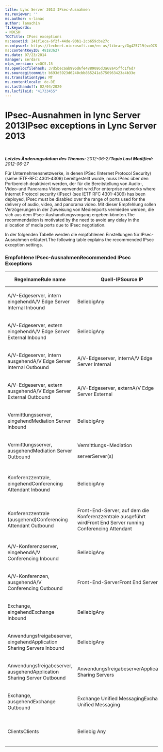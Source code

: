 ```yaml
---
title: Lync Server 2013 IPsec-Ausnahmen
ms.reviewer: ''
ms.author: v-lanac
author: lanachin
f1.keywords:
- NOCSH
TOCTitle: IPsec exceptions
ms:assetid: 241f1eca-6f2f-44de-90b1-2cb659cbe27c
ms:mtpsurl: https://technet.microsoft.com/en-us/library/Gg425719(v=OCS.15)
ms:contentKeyID: 48183627
ms.date: 07/23/2014
manager: serdars
mtps_version: v=OCS.15
ms.openlocfilehash: 37d5becaab996d6fe4889086d3a68a45ffc1f6d7
ms.sourcegitcommit: b693d5923d6240cbb865241a5750963423a4b33e
ms.translationtype: MT
ms.contentlocale: de-DE
ms.lasthandoff: 02/04/2020
ms.locfileid: "41733455"
---
```

<div data-xmlns="http://www.w3.org/1999/xhtml">

<div class="topic" data-xmlns="http://www.w3.org/1999/xhtml" data-msxsl="urn:schemas-microsoft-com:xslt" data-cs="http://msdn.microsoft.com/en-us/">

<div data-asp="http://msdn2.microsoft.com/asp">

# <a name="ipsec-exceptions-in-lync-server-2013"></a><span data-ttu-id="55003-102">IPsec-Ausnahmen in lync Server 2013</span><span class="sxs-lookup"><span data-stu-id="55003-102">IPsec exceptions in Lync Server 2013</span></span>

</div>

<div id="mainSection">

<div id="mainBody">

<span> </span>

<span data-ttu-id="55003-103">_**Letztes Änderungsdatum des Themas:** 2012-06-27_</span><span class="sxs-lookup"><span data-stu-id="55003-103">_**Topic Last Modified:** 2012-06-27_</span></span>

<span data-ttu-id="55003-104">Für Unternehmensnetzwerke, in denen IPSec (Internet Protocol Security) (siehe IETF-RFC 4301-4309) bereitgestellt wurde, muss IPsec über den Portbereich deaktiviert werden, der für die Bereitstellung von Audio-, Video-und Panorama Video verwendet wird.</span><span class="sxs-lookup"><span data-stu-id="55003-104">For enterprise networks where Internet Protocol security (IPsec) (see IETF RFC 4301-4309) has been deployed, IPsec must be disabled over the range of ports used for the delivery of audio, video, and panorama video.</span></span> <span data-ttu-id="55003-105">Mit dieser Empfehlung sollen Verzögerungen in der Zuweisung von Medienports vermieden werden, die sich aus dem IPsec-Aushandlungsvorgang ergeben könnten.</span><span class="sxs-lookup"><span data-stu-id="55003-105">The recommendation is motivated by the need to avoid any delay in the allocation of media ports due to IPsec negotiation.</span></span>

<span data-ttu-id="55003-106">In der folgenden Tabelle werden die empfohlenen Einstellungen für IPsec-Ausnahmen erläutert.</span><span class="sxs-lookup"><span data-stu-id="55003-106">The following table explains the recommended IPsec exception settings.</span></span>

### <a name="recommended-ipsec-exceptions"></a><span data-ttu-id="55003-107">Empfohlene IPsec-Ausnahmen</span><span class="sxs-lookup"><span data-stu-id="55003-107">Recommended IPsec Exceptions</span></span>

<table style="width:100%;">
<colgroup>
<col style="width: 14%" />
<col style="width: 14%" />
<col style="width: 14%" />
<col style="width: 14%" />
<col style="width: 14%" />
<col style="width: 14%" />
<col style="width: 14%" />
</colgroup>
<thead>
<tr class="header">
<th><span data-ttu-id="55003-108">Regelname</span><span class="sxs-lookup"><span data-stu-id="55003-108">Rule name</span></span></th>
<th><span data-ttu-id="55003-109">Quell-IP</span><span class="sxs-lookup"><span data-stu-id="55003-109">Source IP</span></span></th>
<th><span data-ttu-id="55003-110">Ziel-IP</span><span class="sxs-lookup"><span data-stu-id="55003-110">Destination IP</span></span></th>
<th><span data-ttu-id="55003-111">Protokoll</span><span class="sxs-lookup"><span data-stu-id="55003-111">Protocol</span></span></th>
<th><span data-ttu-id="55003-112">Quellport</span><span class="sxs-lookup"><span data-stu-id="55003-112">Source port</span></span></th>
<th><span data-ttu-id="55003-113">Zielport</span><span class="sxs-lookup"><span data-stu-id="55003-113">Destination port</span></span></th>
<th><span data-ttu-id="55003-114">Authentifizierungsanforderung</span><span class="sxs-lookup"><span data-stu-id="55003-114">Authentication Requirement</span></span></th>
</tr>
</thead>
<tbody>
<tr class="odd">
<td><p><span data-ttu-id="55003-115">A/V-Edgeserver, intern eingehend</span><span class="sxs-lookup"><span data-stu-id="55003-115">A/V Edge Server Internal Inbound</span></span></p></td>
<td><p><span data-ttu-id="55003-116">Beliebig</span><span class="sxs-lookup"><span data-stu-id="55003-116">Any</span></span></p></td>
<td><p><span data-ttu-id="55003-117">A/V-Edgeserver, intern</span><span class="sxs-lookup"><span data-stu-id="55003-117">A/V Edge Server Internal</span></span></p></td>
<td><p><span data-ttu-id="55003-118">UDP und TCP</span><span class="sxs-lookup"><span data-stu-id="55003-118">UDP and TCP</span></span></p></td>
<td><p><span data-ttu-id="55003-119">Beliebig </span><span class="sxs-lookup"><span data-stu-id="55003-119">Any</span></span></p></td>
<td><p><span data-ttu-id="55003-120">Beliebig</span><span class="sxs-lookup"><span data-stu-id="55003-120">Any</span></span></p></td>
<td><p><span data-ttu-id="55003-121">Nicht authentifizieren</span><span class="sxs-lookup"><span data-stu-id="55003-121">Do not authenticate</span></span></p></td>
</tr>
<tr class="even">
<td><p><span data-ttu-id="55003-122">A/V-Edgeserver, extern eingehend</span><span class="sxs-lookup"><span data-stu-id="55003-122">A/V Edge Server External Inbound</span></span></p></td>
<td><p><span data-ttu-id="55003-123">Beliebig</span><span class="sxs-lookup"><span data-stu-id="55003-123">Any</span></span></p></td>
<td><p><span data-ttu-id="55003-124">A/V-Edgeserver, extern</span><span class="sxs-lookup"><span data-stu-id="55003-124">A/V Edge Server External</span></span></p></td>
<td><p><span data-ttu-id="55003-125">UDP und TCP</span><span class="sxs-lookup"><span data-stu-id="55003-125">UDP and TCP</span></span></p></td>
<td><p><span data-ttu-id="55003-126">Beliebig </span><span class="sxs-lookup"><span data-stu-id="55003-126">Any</span></span></p></td>
<td><p><span data-ttu-id="55003-127">Beliebig</span><span class="sxs-lookup"><span data-stu-id="55003-127">Any</span></span></p></td>
<td><p><span data-ttu-id="55003-128">Nicht authentifizieren</span><span class="sxs-lookup"><span data-stu-id="55003-128">Do not authenticate</span></span></p></td>
</tr>
<tr class="odd">
<td><p><span data-ttu-id="55003-129">A/V-Edgeserver, intern ausgehend</span><span class="sxs-lookup"><span data-stu-id="55003-129">A/V Edge Server Internal Outbound</span></span></p></td>
<td><p><span data-ttu-id="55003-130">A/V-Edgeserver, intern</span><span class="sxs-lookup"><span data-stu-id="55003-130">A/V Edge Server Internal</span></span></p></td>
<td><p><span data-ttu-id="55003-131">Beliebig</span><span class="sxs-lookup"><span data-stu-id="55003-131">Any</span></span></p></td>
<td><p><span data-ttu-id="55003-132">UDP &amp; -TCP</span><span class="sxs-lookup"><span data-stu-id="55003-132">UDP &amp; TCP</span></span></p></td>
<td><p><span data-ttu-id="55003-133">Beliebig </span><span class="sxs-lookup"><span data-stu-id="55003-133">Any</span></span></p></td>
<td><p><span data-ttu-id="55003-134">Beliebig</span><span class="sxs-lookup"><span data-stu-id="55003-134">Any</span></span></p></td>
<td><p><span data-ttu-id="55003-135">Nicht authentifizieren</span><span class="sxs-lookup"><span data-stu-id="55003-135">Do not authenticate</span></span></p></td>
</tr>
<tr class="even">
<td><p><span data-ttu-id="55003-136">A/V-Edgeserver, extern ausgehend</span><span class="sxs-lookup"><span data-stu-id="55003-136">A/V Edge Server External Outbound</span></span></p></td>
<td><p><span data-ttu-id="55003-137">A/V-Edgeserver, extern</span><span class="sxs-lookup"><span data-stu-id="55003-137">A/V Edge Server External</span></span></p></td>
<td><p><span data-ttu-id="55003-138">Beliebig</span><span class="sxs-lookup"><span data-stu-id="55003-138">Any</span></span></p></td>
<td><p><span data-ttu-id="55003-139">UDP und TCP</span><span class="sxs-lookup"><span data-stu-id="55003-139">UDP and TCP</span></span></p></td>
<td><p><span data-ttu-id="55003-140">Beliebig </span><span class="sxs-lookup"><span data-stu-id="55003-140">Any</span></span></p></td>
<td><p><span data-ttu-id="55003-141">Beliebig</span><span class="sxs-lookup"><span data-stu-id="55003-141">Any</span></span></p></td>
<td><p><span data-ttu-id="55003-142">Nicht authentifizieren</span><span class="sxs-lookup"><span data-stu-id="55003-142">Do not authenticate</span></span></p></td>
</tr>
<tr class="odd">
<td><p><span data-ttu-id="55003-143">Vermittlungsserver, eingehend</span><span class="sxs-lookup"><span data-stu-id="55003-143">Mediation Server Inbound</span></span></p></td>
<td><p><span data-ttu-id="55003-144">Beliebig</span><span class="sxs-lookup"><span data-stu-id="55003-144">Any</span></span></p></td>
<td><p><span data-ttu-id="55003-145">Vermittlungs-</span><span class="sxs-lookup"><span data-stu-id="55003-145">Mediation</span></span></p>
<p><span data-ttu-id="55003-146">server</span><span class="sxs-lookup"><span data-stu-id="55003-146">Server(s)</span></span></p></td>
<td><p><span data-ttu-id="55003-147">UDP und TCP</span><span class="sxs-lookup"><span data-stu-id="55003-147">UDP and TCP</span></span></p></td>
<td><p><span data-ttu-id="55003-148">Beliebig </span><span class="sxs-lookup"><span data-stu-id="55003-148">Any</span></span></p></td>
<td><p><span data-ttu-id="55003-149">Beliebig</span><span class="sxs-lookup"><span data-stu-id="55003-149">Any</span></span></p></td>
<td><p><span data-ttu-id="55003-150">Nicht authentifizieren</span><span class="sxs-lookup"><span data-stu-id="55003-150">Do not authenticate</span></span></p></td>
</tr>
<tr class="even">
<td><p><span data-ttu-id="55003-151">Vermittlungsserver, ausgehend</span><span class="sxs-lookup"><span data-stu-id="55003-151">Mediation Server Outbound</span></span></p></td>
<td><p><span data-ttu-id="55003-152">Vermittlungs-</span><span class="sxs-lookup"><span data-stu-id="55003-152">Mediation</span></span></p>
<p><span data-ttu-id="55003-153">server</span><span class="sxs-lookup"><span data-stu-id="55003-153">Server(s)</span></span></p></td>
<td><p><span data-ttu-id="55003-154">Beliebig</span><span class="sxs-lookup"><span data-stu-id="55003-154">Any</span></span></p></td>
<td><p><span data-ttu-id="55003-155">UDP und TCP</span><span class="sxs-lookup"><span data-stu-id="55003-155">UDP and TCP</span></span></p></td>
<td><p><span data-ttu-id="55003-156">Beliebig </span><span class="sxs-lookup"><span data-stu-id="55003-156">Any</span></span></p></td>
<td><p><span data-ttu-id="55003-157">Beliebig</span><span class="sxs-lookup"><span data-stu-id="55003-157">Any</span></span></p></td>
<td><p><span data-ttu-id="55003-158">Nicht authentifizieren</span><span class="sxs-lookup"><span data-stu-id="55003-158">Do not authenticate</span></span></p></td>
</tr>
<tr class="odd">
<td><p><span data-ttu-id="55003-159">Konferenzzentrale, eingehend</span><span class="sxs-lookup"><span data-stu-id="55003-159">Conferencing Attendant Inbound</span></span></p></td>
<td><p><span data-ttu-id="55003-160">Beliebig</span><span class="sxs-lookup"><span data-stu-id="55003-160">Any</span></span></p></td>
<td><p><span data-ttu-id="55003-161">Front-End-Server, auf dem die Konferenzzentrale ausgeführt wird</span><span class="sxs-lookup"><span data-stu-id="55003-161">Front End Server running Conferencing Attendant</span></span></p></td>
<td><p><span data-ttu-id="55003-162">UDP und TCP</span><span class="sxs-lookup"><span data-stu-id="55003-162">UDP and TCP</span></span></p></td>
<td><p><span data-ttu-id="55003-163">Beliebig </span><span class="sxs-lookup"><span data-stu-id="55003-163">Any</span></span></p></td>
<td><p><span data-ttu-id="55003-164">Beliebig</span><span class="sxs-lookup"><span data-stu-id="55003-164">Any</span></span></p></td>
<td><p><span data-ttu-id="55003-165">Nicht authentifizieren</span><span class="sxs-lookup"><span data-stu-id="55003-165">Do not authenticate</span></span></p></td>
</tr>
<tr class="even">
<td><p><span data-ttu-id="55003-166">Konferenzzentrale (ausgehend)</span><span class="sxs-lookup"><span data-stu-id="55003-166">Conferencing Attendant Outbound</span></span></p></td>
<td><p><span data-ttu-id="55003-167">Front-End-Server, auf dem die Konferenzzentrale ausgeführt wird</span><span class="sxs-lookup"><span data-stu-id="55003-167">Front End Server running Conferencing Attendant</span></span></p></td>
<td><p><span data-ttu-id="55003-168">Beliebig</span><span class="sxs-lookup"><span data-stu-id="55003-168">Any</span></span></p></td>
<td><p><span data-ttu-id="55003-169">UDP und TCP</span><span class="sxs-lookup"><span data-stu-id="55003-169">UDP and TCP</span></span></p></td>
<td><p><span data-ttu-id="55003-170">Beliebig </span><span class="sxs-lookup"><span data-stu-id="55003-170">Any</span></span></p></td>
<td><p><span data-ttu-id="55003-171">Beliebig</span><span class="sxs-lookup"><span data-stu-id="55003-171">Any</span></span></p></td>
<td><p><span data-ttu-id="55003-172">Nicht authentifizieren</span><span class="sxs-lookup"><span data-stu-id="55003-172">Do not authenticate</span></span></p></td>
</tr>
<tr class="odd">
<td><p><span data-ttu-id="55003-173">A/V-Konferenzserver, eingehend</span><span class="sxs-lookup"><span data-stu-id="55003-173">A/V Conferencing Inbound</span></span></p></td>
<td><p><span data-ttu-id="55003-174">Beliebig</span><span class="sxs-lookup"><span data-stu-id="55003-174">Any</span></span></p></td>
<td><p><span data-ttu-id="55003-175">Front-End-Server</span><span class="sxs-lookup"><span data-stu-id="55003-175">Front End Servers</span></span></p></td>
<td><p><span data-ttu-id="55003-176">UDP und TCP</span><span class="sxs-lookup"><span data-stu-id="55003-176">UDP and TCP</span></span></p></td>
<td><p><span data-ttu-id="55003-177">Beliebig </span><span class="sxs-lookup"><span data-stu-id="55003-177">Any</span></span></p></td>
<td><p><span data-ttu-id="55003-178">Beliebig</span><span class="sxs-lookup"><span data-stu-id="55003-178">Any</span></span></p></td>
<td><p><span data-ttu-id="55003-179">Nicht authentifizieren</span><span class="sxs-lookup"><span data-stu-id="55003-179">Do not authenticate</span></span></p></td>
</tr>
<tr class="even">
<td><p><span data-ttu-id="55003-180">A/V-Konferenzen, ausgehend</span><span class="sxs-lookup"><span data-stu-id="55003-180">A/V Conferencing Outbound</span></span></p></td>
<td><p><span data-ttu-id="55003-181">Front-End-Server</span><span class="sxs-lookup"><span data-stu-id="55003-181">Front End Servers</span></span></p></td>
<td><p><span data-ttu-id="55003-182">Beliebig</span><span class="sxs-lookup"><span data-stu-id="55003-182">Any</span></span></p></td>
<td><p><span data-ttu-id="55003-183">UDP und TCP</span><span class="sxs-lookup"><span data-stu-id="55003-183">UDP and TCP</span></span></p></td>
<td><p><span data-ttu-id="55003-184">Beliebig </span><span class="sxs-lookup"><span data-stu-id="55003-184">Any</span></span></p></td>
<td><p><span data-ttu-id="55003-185">Beliebig</span><span class="sxs-lookup"><span data-stu-id="55003-185">Any</span></span></p></td>
<td><p><span data-ttu-id="55003-186">Nicht authentifizieren</span><span class="sxs-lookup"><span data-stu-id="55003-186">Do not authenticate</span></span></p></td>
</tr>
<tr class="odd">
<td><p><span data-ttu-id="55003-187">Exchange, eingehend</span><span class="sxs-lookup"><span data-stu-id="55003-187">Exchange Inbound</span></span></p></td>
<td><p><span data-ttu-id="55003-188">Beliebig</span><span class="sxs-lookup"><span data-stu-id="55003-188">Any</span></span></p></td>
<td><p><span data-ttu-id="55003-189">Exchange Unified Messaging</span><span class="sxs-lookup"><span data-stu-id="55003-189">Exchange Unified Messaging</span></span></p></td>
<td><p><span data-ttu-id="55003-190">UDP und TCP</span><span class="sxs-lookup"><span data-stu-id="55003-190">UDP and TCP</span></span></p></td>
<td><p><span data-ttu-id="55003-191">Beliebig </span><span class="sxs-lookup"><span data-stu-id="55003-191">Any</span></span></p></td>
<td><p><span data-ttu-id="55003-192">Beliebig</span><span class="sxs-lookup"><span data-stu-id="55003-192">Any</span></span></p></td>
<td><p><span data-ttu-id="55003-193">Nicht authentifizieren</span><span class="sxs-lookup"><span data-stu-id="55003-193">Do not authenticate</span></span></p></td>
</tr>
<tr class="even">
<td><p><span data-ttu-id="55003-194">Anwendungsfreigabeserver, eingehend</span><span class="sxs-lookup"><span data-stu-id="55003-194">Application Sharing Servers Inbound</span></span></p></td>
<td><p><span data-ttu-id="55003-195">Beliebig</span><span class="sxs-lookup"><span data-stu-id="55003-195">Any</span></span></p></td>
<td><p><span data-ttu-id="55003-196">Anwendungsfreigabeserver</span><span class="sxs-lookup"><span data-stu-id="55003-196">Application Sharing Servers</span></span></p></td>
<td><p><span data-ttu-id="55003-197">TCP</span><span class="sxs-lookup"><span data-stu-id="55003-197">TCP</span></span></p></td>
<td><p><span data-ttu-id="55003-198">Beliebig</span><span class="sxs-lookup"><span data-stu-id="55003-198">Any</span></span></p></td>
<td><p><span data-ttu-id="55003-199">Beliebig</span><span class="sxs-lookup"><span data-stu-id="55003-199">Any</span></span></p></td>
<td><p><span data-ttu-id="55003-200">Nicht authentifizieren</span><span class="sxs-lookup"><span data-stu-id="55003-200">Do not authenticate</span></span></p></td>
</tr>
<tr class="odd">
<td><p><span data-ttu-id="55003-201">Anwendungsfreigabeserver, ausgehend</span><span class="sxs-lookup"><span data-stu-id="55003-201">Application Sharing Server Outbound</span></span></p></td>
<td><p><span data-ttu-id="55003-202">Anwendungsfreigabeserver</span><span class="sxs-lookup"><span data-stu-id="55003-202">Application Sharing Servers</span></span></p></td>
<td><p><span data-ttu-id="55003-203">Beliebig</span><span class="sxs-lookup"><span data-stu-id="55003-203">Any</span></span></p></td>
<td><p><span data-ttu-id="55003-204">TCP</span><span class="sxs-lookup"><span data-stu-id="55003-204">TCP</span></span></p></td>
<td><p><span data-ttu-id="55003-205">Beliebig </span><span class="sxs-lookup"><span data-stu-id="55003-205">Any</span></span></p></td>
<td><p><span data-ttu-id="55003-206">Beliebig</span><span class="sxs-lookup"><span data-stu-id="55003-206">Any</span></span></p></td>
<td><p><span data-ttu-id="55003-207">Nicht authentifizieren</span><span class="sxs-lookup"><span data-stu-id="55003-207">Do not authenticate</span></span></p></td>
</tr>
<tr class="even">
<td><p><span data-ttu-id="55003-208">Exchange, ausgehend</span><span class="sxs-lookup"><span data-stu-id="55003-208">Exchange Outbound</span></span></p></td>
<td><p><span data-ttu-id="55003-209">Exchange Unified Messaging</span><span class="sxs-lookup"><span data-stu-id="55003-209">Exchange Unified Messaging</span></span></p></td>
<td><p><span data-ttu-id="55003-210">Beliebig</span><span class="sxs-lookup"><span data-stu-id="55003-210">Any</span></span></p></td>
<td><p><span data-ttu-id="55003-211">UDP und TCP</span><span class="sxs-lookup"><span data-stu-id="55003-211">UDP and TCP</span></span></p></td>
<td><p><span data-ttu-id="55003-212">Beliebig </span><span class="sxs-lookup"><span data-stu-id="55003-212">Any</span></span></p></td>
<td><p><span data-ttu-id="55003-213">Beliebig</span><span class="sxs-lookup"><span data-stu-id="55003-213">Any</span></span></p></td>
<td><p><span data-ttu-id="55003-214">Nicht authentifizieren</span><span class="sxs-lookup"><span data-stu-id="55003-214">Do not authenticate</span></span></p></td>
</tr>
<tr class="odd">
<td><p><span data-ttu-id="55003-215">Clients</span><span class="sxs-lookup"><span data-stu-id="55003-215">Clients</span></span></p></td>
<td><p><span data-ttu-id="55003-216">Beliebig </span><span class="sxs-lookup"><span data-stu-id="55003-216">Any</span></span></p></td>
<td><p><span data-ttu-id="55003-217">Beliebig</span><span class="sxs-lookup"><span data-stu-id="55003-217">Any</span></span></p></td>
<td><p><span data-ttu-id="55003-218">UDP</span><span class="sxs-lookup"><span data-stu-id="55003-218">UDP</span></span></p></td>
<td><p><span data-ttu-id="55003-219">Angegebener Medienportbereich</span><span class="sxs-lookup"><span data-stu-id="55003-219">Specified media port range</span></span></p></td>
<td><p><span data-ttu-id="55003-220">Beliebig</span><span class="sxs-lookup"><span data-stu-id="55003-220">Any</span></span></p></td>
<td><p><span data-ttu-id="55003-221">Nicht authentifizieren</span><span class="sxs-lookup"><span data-stu-id="55003-221">Do not authenticate</span></span></p></td>
</tr>
</tbody>
</table>


</div>

<span> </span>

</div>

</div>

</div>

